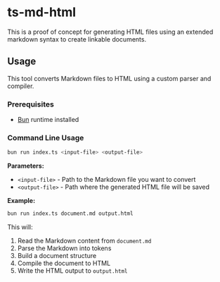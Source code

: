 # ts-md-html

This is a proof of concept for generating HTML files using an extended markdown syntax to create linkable documents.


## Usage

This tool converts Markdown files to HTML using a custom parser and compiler.

### Prerequisites

- [Bun](https://bun.sh/) runtime installed

### Command Line Usage

```bash
bun run index.ts <input-file> <output-file>
```

**Parameters:**
- `<input-file>` - Path to the Markdown file you want to convert
- `<output-file>` - Path where the generated HTML file will be saved

**Example:**
```bash
bun run index.ts document.md output.html
```

This will:
1. Read the Markdown content from `document.md`
2. Parse the Markdown into tokens
3. Build a document structure
4. Compile the document to HTML
5. Write the HTML output to `output.html`
